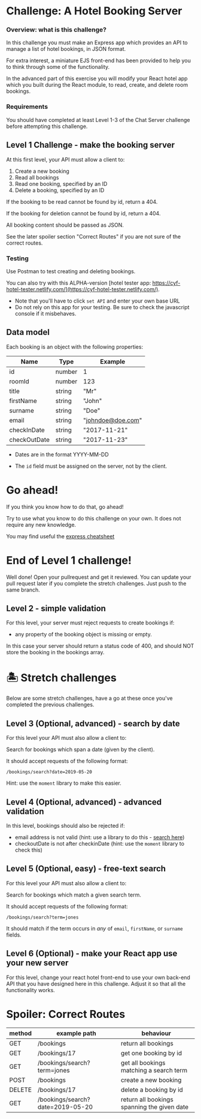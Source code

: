 # Challenge: A Hotel Booking Server

### Overview: what is this challenge?

In this challenge you must make an Express app which provides an API to manage a list of hotel bookings, in JSON format.

For extra interest, a miniature EJS front-end has been provided to help you to think through some of the functionality.

In the advanced part of this exercise you will modify your React hotel app which you built during the React module, to read, create, and delete room bookings.

### Requirements

You should have completed at least Level 1-3 of the Chat Server challenge before attempting this challenge.

## Level 1 Challenge - make the booking server

At this first level, your API must allow a client to:

1. Create a new booking
1. Read all bookings
1. Read one booking, specified by an ID
1. Delete a booking, specified by an ID

If the booking to be read cannot be found by id, return a 404.

If the booking for deletion cannot be found by id, return a 404.

All booking content should be passed as JSON.

See the later spoiler section "Correct Routes" if you are not sure of the correct routes.

### Testing

Use Postman to test creating and deleting bookings.

You can also try with this ALPHA-version [hotel tester app: https://cyf-hotel-tester.netlify.com/](https://cyf-hotel-tester.netlify.com/).

- Note that you'll have to click `set API` and enter your own base URL
- Do not rely on this app for your testing. Be sure to check the javascript console if it misbehaves.

## Data model

Each booking is an object with the following properties:

| Name         | Type   | Example           |
| ------------ | ------ | ----------------- |
| id           | number | 1                 |
| roomId       | number | 123               |
| title        | string | "Mr"              |
| firstName    | string | "John"            |
| surname      | string | "Doe"             |
| email        | string | "johndoe@doe.com" |
| checkInDate  | string | "2017-11-21"      |
| checkOutDate | string | "2017-11-23"      |

- Dates are in the format YYYY-MM-DD

- The `id` field must be assigned on the server, not by the client.

# Go ahead!

If you think you know how to do that, go ahead!

Try to use what you know to do this challenge on your own. It does not require any new knowledge.

You may find useful the [express cheatsheet](https://github.com/nbogie/express-notes/blob/master/express-cheatsheet.md)

# End of Level 1 challenge!

Well done! Open your pullrequest and get it reviewed. You can update your pull request later if you complete the stretch challenges. Just push to the same branch.

## Level 2 - simple validation

For this level, your server must reject requests to create bookings if:

- any property of the booking object is missing or empty.

In this case your server should return a status code of 400, and should NOT store the booking in the bookings array.

# 🏝️ Stretch challenges

Below are some stretch challenges, have a go at these once you've completed the previous challenges.

## Level 3 (Optional, advanced) - search by date

For this level your API must also allow a client to:

Search for bookings which span a date (given by the client).

It should accept requests of the following format:

`/bookings/search?date=2019-05-20`

Hint: use the `moment` library to make this easier.

## Level 4 (Optional, advanced) - advanced validation

In this level, bookings should also be rejected if:

- email address is not valid (hint: use a library to do this - [search here](https://www.npmjs.com/))
- checkoutDate is not after checkinDate (hint: use the `moment` library to check this)

## Level 5 (Optional, easy) - free-text search

For this level your API must also allow a client to:

Search for bookings which match a given search term.

It should accept requests of the following format:

`/bookings/search?term=jones`

It should match if the term occurs in _any_ of `email`, `firstName`, or `surname` fields.

## Level 6 (Optional) - make your React app use your new server

For this level, change your react hotel front-end to use your own back-end API that you have designed here in this challenge. Adjust it so that all the functionality works.

# Spoiler: Correct Routes

| method | example path                     | behaviour                                   |
| ------ | -------------------------------- | ------------------------------------------- |
| GET    | /bookings                        | return all bookings                         |
| GET    | /bookings/17                     | get one booking by id                       |
| GET    | /bookings/search?term=jones      | get all bookings matching a search term     |
| POST   | /bookings                        | create a new booking                        |
| DELETE | /bookings/17                     | delete a booking by id                      |
| GET    | /bookings/search?date=2019-05-20 | return all bookings spanning the given date |
